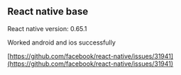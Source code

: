 ## React native base


React native version: 0.65.1

Worked android and ios successfully

[https://github.com/facebook/react-native/issues/31941](https://github.com/facebook/react-native/issues/31941)




